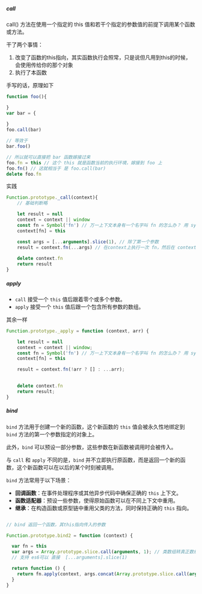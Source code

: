 
##### call

call() 方法在使用一个指定的 this 值和若干个指定的参数值的前提下调用某个函数或方法。

干了两个事情：
1. 改变了函数的this指向，其实函数执行会照常，只是说但凡用到this的时候，会使用传给你的那个对象
2. 执行了本函数

手写的话，原理如下

```js
function foo(){

}
var bar = {
	
}
foo.call(bar)

// 等效于
bar.foo()

// 所以就可以直接把 bar 函数嫁接过来
foo.fn = this // 这个 this 就是函数当前的执行环境，嫁接到 foo 上
foo.fn() // 这就相当于 是 foo.call(bar)
delete foo.fn
```

实践

```js
Function.prototype._call(context){
	// 基础判断略

	let result = null 
	context = context || window
	const fn = Symbol('fn') // 万一上下文本身有一个名字叫 fn 的怎么办？ 用 symbol 
    context[fn] = this

	const args = [...arguments].slice(1), // 除了第一个参数
	result = context.fn(...args) // 在context上执行一次 fn，然后在 context 上把 fn 删了
	
	delete context.fn
	return result
}
```

##### apply

- `call` 接受一个 `this` 值后跟着零个或多个参数。
- `apply` 接受一个 `this` 值后跟一个包含所有参数的数组。

其余一样

```js
Function.prototype._apply = function (context, arr) {

    let result = null
    context = context || window;
    const fn = Symbol('fn') // 万一上下文本身有一个名字叫 fn 的怎么办？ 用 symbol 
    context[fn] = this

    result = context.fn(!arr ? [] : ...arr);

  
    delete context.fn
    return result;
}
```

##### bind

`bind` 方法用于创建一个新的函数，这个新函数的 `this` 值会被永久性地绑定到 `bind` 方法的第一个参数指定的对象上。

此外，`bind` 可以预设一部分参数，这些参数在新函数被调用时会被传入。

与 `call` 和 `apply` 不同的是，`bind` 并不立即执行原函数，而是返回一个新的函数，这个新函数可以在以后的某个时刻被调用。


`bind` 方法常用于以下场景：

- **回调函数**：在事件处理程序或其他异步代码中确保正确的 `this` 上下文。
- **函数适配器**：预设一些参数，使得原始函数可以在不同上下文中重用。
- **继承**：在构造函数或原型链中重用父类的方法，同时保持正确的 `this` 指向。


```js

// bind 返回一个函数，其this指向传入的参数

Function.prototype.bind2 = function (context) {

  var fn = this
  var args = Array.prototype.slice.call(arguments, 1); // 类数组转真正数组
  // 支持 es6可以 直接  [...arguments].slice(1)

  return function () {
    return fn.apply(context, args.concat(Array.prototype.slice.call(arguments)) )
  }
}
```